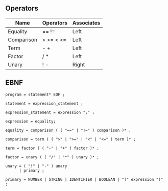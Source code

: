 ## Operators

| Name       | Operators | Associates |
|------------|-----------|------------|
| Equality   | == !=     | Left       |
| Comparison | > >= < <= | Left       |
| Term       | - +       | Left       |
| Factor     | / *       | Left       |
| Unary      | ! -       | Right      |


## EBNF
```ebnf
program = statement* EOF ;

statement = expression_statement ;

expression_statement = expression ";" ;

expression = equality;

equality = comparison ( ( "==" | "!=" ) comparison )* ;

comparison = term ( ( ">" | ">=" | "<" | "<=" ) term )* ;

term = factor ( ( "-" | "+" ) factor )* ;

factor = unary ( ( "/" | "*" ) unary )* ;

unary = ( "!" | "-" ) unary
      | primary ;

primary = NUMBER | STRING | IDENTIFIER | BOOLEAN | "(" expression ")" ;
```
